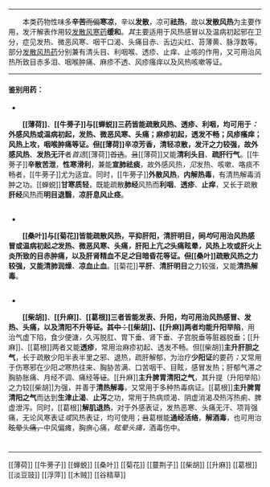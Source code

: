 ---

&emsp;&emsp;本类药物性味多**辛**~~**苦**而偏**寒**~~**凉**，辛以**发散**，凉可**祛热**，故以**发散风热**为主要作用，发汗解表作用较<ins>发散风寒药</ins>**缓和**。<dfn>其</dfn>主要适用于风热感冒以及温病初起邪在卫分，症见发热、微恶风寒、咽干口渴、头痛目赤、舌边尖红、苔薄黄、脉浮数等。部分<ins>发散风热药</ins>分别兼有清头目、利咽喉、透疹、止痒、止咳的作用，又可用治风热所致目赤多泪、咽喉肿痛、麻疹不透、风疹瘙痒以及风热咳嗽等证。

___

#### 鉴别用药：
-
&emsp;&emsp;**[[薄荷]]**、**[[牛蒡子]]**与**[[蝉蜕]]**三药皆能疏散风热、透疹、利咽，均可用于<dfn>：</dfn>外感风热或温病初起，发热、微恶风寒、头痛；麻疹初起，透发不畅；风疹瘙痒；风热上攻，咽喉肿痛等证。~~但~~[[薄荷]]**辛凉芳香**，**清轻凉散**，发汗之力较强，故**外感风热**、**发热无汗**者<dfn>首选</dfn>[[薄荷]]~~首选~~。~~且~~[[薄荷]]又能**清利头目**、**疏肝行气**。[[牛蒡子]]**辛散苦泄**，**性寒滑利**，兼能**宣肺祛痰**，故外感风热<dfn>，见</dfn>发热、咳嗽、咯痰不畅者，[[牛蒡子]]尤为适宜。同时，[[牛蒡子]]**外散风热**，**内解热毒**，有清热解毒消肿之功。[[蝉蜕]]**甘寒质轻**，既能疏散**肺经**风热而**利咽**、**透疹**、**止痒**，又长于疏散**肝经**风热而**明目退翳**，**凉肝息风止痉**。<br></br>

-
&emsp;&emsp;**[[桑叶]]**与**[[菊花]]**皆能疏散风热，平抑肝阳，清肝明目，~~同~~<dfn>均</dfn>可用治风热感冒或温病初起<dfn>之</dfn>发热、微恶风寒、头痛<dfn>，</dfn>肝阳上亢<dfn>之</dfn>头痛眩晕<dfn>，</dfn>风热上攻或肝火上炎所致的目赤肿痛，以及肝肾精血不足<dfn>之</dfn>目暗昏花等证。~~但~~[[桑叶]]**疏散风热**之力较强，又能**清肺润燥**<dfn>、</dfn>**凉血止血**。[[菊花]]**平肝**、**清肝明目**之力较强，又能**清热解毒**。<br></br>

-
&emsp;&emsp;**[[柴胡]]**、**[[升麻]]**、**[[葛根]]**三者皆能发表、升阳，均可用治风热感冒、发热、头痛，以及清阳不升等~~证~~。~~其中：~~[[柴胡]]、[[升麻]]两者均能**升阳举陷**，用治气虚下陷，食少便溏<dfn>，</dfn>久泻脱肛、胃下垂、肾下垂、子宫脱垂等脏器脱垂；[[升麻]]、[[葛根]]两者又能**透疹**，常用治麻疹初起、透发不畅。但[[柴胡]]**主升肝胆之气**，长于疏散少阳半表半里之邪、退热，疏肝解郁，为治疗**少阳证**的要药<dfn>；</dfn>又常用于伤寒邪在少阳<dfn>之</dfn>寒热往来、胸胁苦满、口苦咽干、目眩<dfn>，</dfn>感冒发热；肝郁气滞<dfn>之</dfn>胸胁胀痛、月经不调、痛经等~~证~~。[[升麻]]**主升脾胃清阳之气**，其升提（升阳举陷）之力较[[柴胡]]为强，并善于**清热解毒**，又常用于多种热毒病证。[[葛根]]**主升脾胃清阳之气**而达到**生津止渴**、**止泻**之功，常用于热病烦渴<dfn>、</dfn>阴虚消渴<dfn>及</dfn>热泻热痢<dfn>、</dfn>脾虚泄泻。同时，[[葛根]]**解肌退热**，对于外感表证，发热恶寒、头痛无汗、项背强痛，无论风寒表证<dfn>或</dfn>风热表证，均可使用；~~且~~葛根能**通经活络**，**解酒毒**，也可用治~~眩晕头痛，~~中风偏瘫，胸痹心痛，<dfn>眩晕头痛，</dfn>酒毒伤中。

#
***
[[薄荷]]
[[牛蒡子]]
[[蝉蜕]]
[[桑叶]]
[[菊花]]
[[蔓荆子]]
[[柴胡]]
[[升麻]]
[[葛根]]
[[淡豆豉]]
[[浮萍]]
[[木贼]]
[[谷精草]]